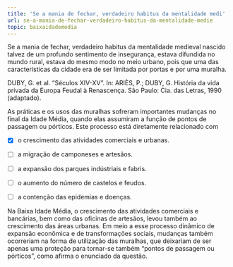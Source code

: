 ```yaml
---
title: 'Se a mania de fechar, verdadeiro habitus da mentalidade medi'
url: se-a-mania-de-fechar-verdadeiro-habitus-da-mentalidade-medie
topic: baixaidademedia
---
```



Se a mania de fechar, verdadeiro habitus da mentalidade medieval nascido talvez de um profundo sentimento de insegurança, estava difundida no mundo rural, estava do mesmo modo no meio urbano, pois que uma das características da cidade era de ser limitada por portas e por uma muralha.

DUBY, G. et al. “Séculos XIV-XV”. In: ARIÈS, P.; DUBY, G. História da vida privada da Europa Feudal à Renascença. São Paulo: Cia. das Letras, 1990 (adaptado).

As práticas e os usos das muralhas sofreram importantes mudanças no final da Idade Média, quando elas assumiram a função de pontos de passagem ou pórticos. Este processo está diretamente relacionado com



- [x] o crescimento das atividades comerciais e urbanas.
- [ ] a migração de camponeses e artesãos.
- [ ] a expansão dos parques indústriais e fabris.
- [ ] o aumento do número de castelos e feudos.
- [ ] a contenção das epidemias e doenças.


Na Baixa Idade Média, o crescimento das atividades comerciais e bancárias, bem como das oficinas de artesãos, levou também ao crescimento das áreas urbanas. Em meio a esse processo dinâmico de expansão econômica e de transformações sociais, mudanças também ocorreriam na forma de utilização das muralhas, que deixariam de ser apenas uma proteção para tornar-se também “pontos de passagem ou pórticos”, como afirma o enunciado da questão.
